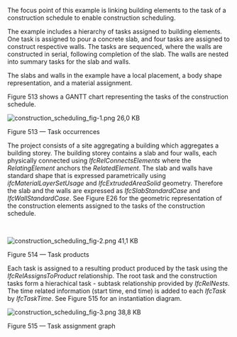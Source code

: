 ﻿The focus point of this example is linking building elements to the task of a construction schedule to enable construction scheduling.



The example includes a hierarchy of tasks assigned to building elements. One task is assigned to pour a concrete
slab, and four tasks are assigned to construct respective walls. The tasks are sequenced, where the walls are
constructed in serial, following completion of the slab. The walls are nested into summary tasks for the slab and
walls.



The slabs and walls in the example have a local placement, a body shape representation, and a material assignment.


Figure 513 shows a GANTT chart representing the tasks of the construction schedule.



![construction_scheduling_fig-1.png 26,0 KB](../../figures/examples/construction_scheduling_task-1.png)

Figure 513 — Task occurrences


The project consists of a site aggregating a building which aggregates a building storey. The building storey contains
a slab and four walls, each physically connected using *IfcRelConnectsElements* where the *RelatingElement* anchors the *RelatedElement*. The slab and walls have standard shape that is expressed parametrically using *ifcMaterialLayerSetUsage* 
and *IfcExtrudedAreaSolid* geometry. Therefore the slab and the walls are expressed as *IfcSlabStandardCase* and *IfcWallStandardCase*. See Figure E26 for the geometric representation of the construction elements assigned to the tasks of the 
construction schedule.



 


![construction_scheduling_fig-2.png 41,1 KB](../../figures/examples/construction_scheduling_task-2.png)

Figure 514 — Task products


Each task is assigned to a resulting product produced by the task using the *IfcRelAssignsToProduct*
relationship. The root task and the construction tasks form a hierachical task - subtask relationship provided
by *IfcRelNests*. The time related information (start time, end time) is added to each *IfcTask* by
*IfcTaskTime*. See Figure 515 for an instantiation diagram.



![construction_scheduling_fig-3.png 38,8 KB](../../figures/examples/construction_scheduling_task-3.png)

Figure 515 — Task assignment graph



